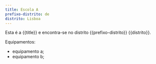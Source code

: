 ```yaml
---
title: Escola A
prefixo-distrito: de
distrito: Lisboa
---
```


Esta é a {{title}} e encontra-se no distrito {{prefixo-distrito}} {{distrito}}.

Equipamentos:

- equipamento a;
- equipamento b;